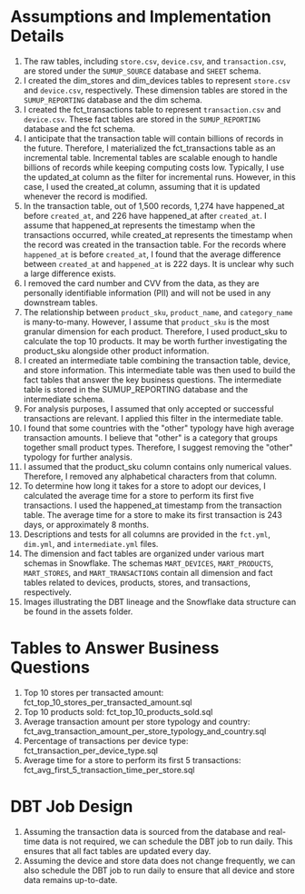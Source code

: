 # Assumptions and Implementation Details

1. The raw tables, including `store.csv`, `device.csv`, and `transaction.csv`, are stored under the `SUMUP_SOURCE` database and `SHEET` schema.
2. I created the dim_stores and dim_devices tables to represent `store.csv` and `device.csv`, respectively. These dimension tables are stored in the `SUMUP_REPORTING` database and the dim schema.
3. I created the fct_transactions table to represent `transaction.csv` and `device.csv`. These fact tables are stored in the `SUMUP_REPORTING` database and the fct schema.
4. I anticipate that the transaction table will contain billions of records in the future. Therefore, I materialized the fct_transactions table as an incremental table. Incremental tables are scalable enough to handle billions of records while keeping computing costs low. Typically, I use the updated_at column as the filter for incremental runs. However, in this case, I used the created_at column, assuming that it is updated whenever the record is modified.
5. In the transaction table, out of 1,500 records, 1,274 have happened_at before `created_at`, and 226 have happened_at after `created_at`. I assume that happened_at represents the timestamp when the transactions occurred, while created_at represents the timestamp when the record was created in the transaction table. For the records where `happened_at` is before `created_at`, I found that the average difference between `created_at` and `happened_at` is 222 days. It is unclear why such a large difference exists.
6. I removed the card number and CVV from the data, as they are personally identifiable information (PII) and will not be used in any downstream tables.
7. The relationship between `product_sku`, `product_name`, and `category_name` is many-to-many. However, I assume that `product_sku` is the most granular dimension for each product. Therefore, I used product_sku to calculate the top 10 products. It may be worth further investigating the product_sku alongside other product information.
8. I created an intermediate table combining the transaction table, device, and store information. This intermediate table was then used to build the fact tables that answer the key business questions. The intermediate table is stored in the SUMUP_REPORTING database and the intermediate schema.
9. For analysis purposes, I assumed that only accepted or successful transactions are relevant. I applied this filter in the intermediate table.
10. I found that some countries with the "other" typology have high average transaction amounts. I believe that "other" is a category that groups together small product types. Therefore, I suggest removing the "other" typology for further analysis.
11. I assumed that the product_sku column contains only numerical values. Therefore, I removed any alphabetical characters from that column.
12. To determine how long it takes for a store to adopt our devices, I calculated the average time for a store to perform its first five transactions. I used the happened_at timestamp from the transaction table. The average time for a store to make its first transaction is 243 days, or approximately 8 months.
13. Descriptions and tests for all columns are provided in the `fct.yml`, `dim.yml`, and `intermediate.yml` files.
14. The dimension and fact tables are organized under various mart schemas in Snowflake. The schemas `MART_DEVICES`, `MART_PRODUCTS`, `MART_STORES`, and `MART_TRANSACTIONS` contain all dimension and fact tables related to devices, products, stores, and transactions, respectively.
15. Images illustrating the DBT lineage and the Snowflake data structure can be found in the assets folder.


# Tables to Answer Business Questions

1. Top 10 stores per transacted amount: fct_top_10_stores_per_transacted_amount.sql
2. Top 10 products sold: fct_top_10_products_sold.sql
3. Average transaction amount per store typology and country: fct_avg_transaction_amount_per_store_typology_and_country.sql
4. Percentage of transactions per device type: fct_transaction_per_device_type.sql
5. Average time for a store to perform its first 5 transactions: fct_avg_first_5_transaction_time_per_store.sql


# DBT Job Design
1. Assuming the transaction data is sourced from the database and real-time data is not required, we can schedule the DBT job to run daily. This ensures that all fact tables are updated every day.
2. Assuming the device and store data does not change frequently, we can also schedule the DBT job to run daily to ensure that all device and store data remains up-to-date.

